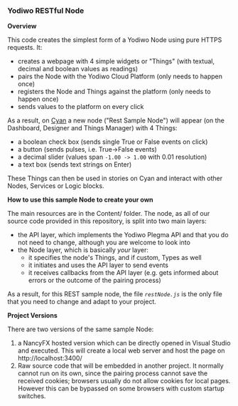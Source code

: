 ### __Yodiwo RESTful Node__

__Overview__

This code creates the simplest form of a Yodiwo Node using pure HTTPS requests. It:
- creates a webpage with 4 simple widgets or "Things" (with textual, decimal and boolean values as readings)
- pairs the Node with the Yodiwo Cloud Platform (only needs to happen once)
- registers the Node and Things against the platform (only needs to happen once)
- sends values to the platform on every click

As a result, on [Cyan](https://cyan.yodiwo.com) a new node ("Rest Sample Node") will appear (on the Dashboard, Designer and Things Manager) with 4 Things:
- a boolean check box (sends single True or False events on click)
- a button (sends pulses, i.e. True->False events)
- a decimal slider (values span `-1.00 -> 1.00` with 0.01 resolution)
- a text box (sends text strings on Enter)

These Things can then be used in stories on Cyan and interact with other Nodes, Services or Logic blocks.

__How to use this sample Node to create your own__

The main resources are in the Content/ folder. The node, as all of our source code provided in this repository, is split into two main layers:
- the API layer, which implements the Yodiwo Plegma API and that you do not need to change, although you are welcome to look into
- the Node layer, which is basically *your* layer:
    -  it specifies the node's Things, and if custom, Types as well
    -  it initiates and uses the API layer to send events
    -  it receives callbacks from the API layer (e.g. gets informed about errors or the outcome of the pairing process)

As a result, for this REST sample node, the file *`restNode.js`* is the only file that you need to change and adapt to your project.

__Project Versions__

There are two versions of the same sample Node:
 1. a NancyFX hosted version which can be directly opened in Visual Studio and executed. This will create a local web server and host the page  on http://localhost:3400/
 2. Raw source code that will be embedded in another project. It normally cannot run on its own, since the pairing process cannot save the received cookies; browsers usually do not allow cookies for local pages. However this can be bypassed on some browsers with custom startup switches.

